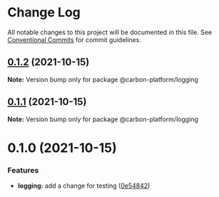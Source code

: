 # Change Log

All notable changes to this project will be documented in this file.
See [Conventional Commits](https://conventionalcommits.org) for commit guidelines.

## [0.1.2](https://github.com/carbon-design-system/carbon-platform/compare/@carbon-platform/logging@0.1.0...@carbon-platform/logging@0.1.2) (2021-10-15)

**Note:** Version bump only for package @carbon-platform/logging





## [0.1.1](https://github.com/carbon-design-system/carbon-platform/compare/@carbon-platform/logging@0.1.0...@carbon-platform/logging@0.1.1) (2021-10-15)

**Note:** Version bump only for package @carbon-platform/logging





# 0.1.0 (2021-10-15)


### Features

* **logging:** add a change for testing ([0e54842](https://github.com/carbon-design-system/carbon-platform/commit/0e548421797a455a53c4fed7e9e003c3ba5f18dc))
